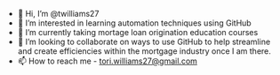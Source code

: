 - 👋 Hi, I’m @twilliams27
- 👀 I’m interested in learning automation techniques using GitHub
- 🌱 I’m currently taking mortage loan origination education courses
- 💞️ I’m looking to collaborate on ways to use GitHub to help streamline and create efficiencies within the mortgage industry once I am there.
- 📫 How to reach me - tori.williams27@gmail.com 

<!---
twilliams27/twilliams27 is a ✨ special ✨ repository because its `README.md` (this file) appears on your GitHub profile.
You can click the Preview link to take a look at your changes.
--->
